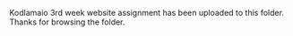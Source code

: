 Kodlamaio 3rd week website assignment has been uploaded to this folder. Thanks for browsing the folder.
